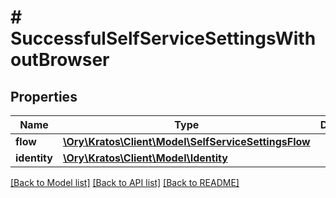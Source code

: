 # # SuccessfulSelfServiceSettingsWithoutBrowser

## Properties

Name | Type | Description | Notes
------------ | ------------- | ------------- | -------------
**flow** | [**\Ory\Kratos\Client\Model\SelfServiceSettingsFlow**](SelfServiceSettingsFlow.md) |  |
**identity** | [**\Ory\Kratos\Client\Model\Identity**](Identity.md) |  |

[[Back to Model list]](../../README.md#models) [[Back to API list]](../../README.md#endpoints) [[Back to README]](../../README.md)
